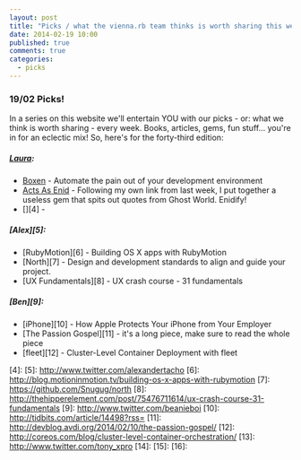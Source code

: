 ```yaml
---
layout: post
title: "Picks / what the vienna.rb team thinks is worth sharing this week"
date: 2014-02-19 10:00
published: true
comments: true
categories:
  - picks
---
```


### 19/02 Picks!

In a series on this website we'll entertain YOU with our picks - or: what we think is worth sharing - every week.
Books, articles, gems, fun stuff... you're in for an eclectic mix! So, here's for the forty-third edition:

##### [Laura][1]:
  - [Boxen][2] - Automate the pain out of your development environment
  - [Acts As Enid][3] - Following my own link from last week, I put together a useless gem that spits out quotes from Ghost World. Enidify!
  - [][4] -

##### [Alex][5]:
  - [RubyMotion][6] - Building OS X apps with RubyMotion
  - [North][7] - Design and development standards to align and guide your project.
  - [UX Fundamentals][8] - UX crash course - 31 fundamentals

##### [Ben][9]:
  - [iPhone][10] - How Apple Protects Your iPhone from Your Employer
  - [The Passion Gospel][11] - it's a long piece, make sure to read the whole piece
  - [fleet][12] - Cluster-Level Container Deployment with fleet


[1]: http://www.twitter.com/alicetragedy
[2]: http://boxen.github.com
[3]: https://github.com/alicetragedy/acts_as_enid
[4]:
[5]: http://www.twitter.com/alexandertacho
[6]: http://blog.motioninmotion.tv/building-os-x-apps-with-rubymotion
[7]: https://github.com/Snugug/north
[8]: http://thehipperelement.com/post/75476711614/ux-crash-course-31-fundamentals
[9]: http://www.twitter.com/beanieboi
[10]: http://tidbits.com/article/14498?rss=
[11]: http://devblog.avdi.org/2014/02/10/the-passion-gospel/
[12]: http://coreos.com/blog/cluster-level-container-orchestration/
[13]: http://www.twitter.com/tony_xpro
[14]:
[15]:
[16]:
